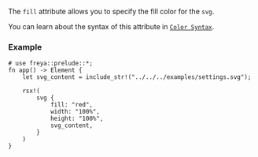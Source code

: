 The `fill` attribute allows you to specify the fill color for the `svg`.

You can learn about the syntax of this attribute in [`Color Syntax`](crate::_docs::color_syntax).

### Example

```rust, no_run
# use freya::prelude::*;
fn app() -> Element {
    let svg_content = include_str!("../../../examples/settings.svg");

    rsx!(
        svg {
            fill: "red",
            width: "100%",
            height: "100%",
            svg_content,
        }
    )
}
```
